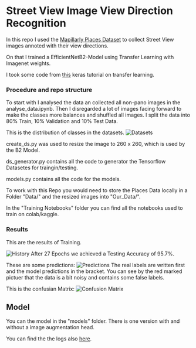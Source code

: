 # Street View Image View Direction Recognition

In this repo I used the [Mapillarly Places Dataset](https://www.mapillary.com/dataset/places) to collect Street View images annoted with their view directions. 

On that I trained a EfficientNetB2-Model using Transfer Learning with Imagenet weights.

I took some code from [this](https://keras.io/examples/vision/image_classification_efficientnet_fine_tuning/)  keras tutorial on transfer learning.

### Procedure and repo structure

To start with I analysed the data an collected all non-pano images in the analyse_data.ipynb. Then I disregarded a lot of images facing forward to make the classes more balances and shuffled all images. I split the data into 80% Train, 10% Validation and 10% Test Data.

This is the distribution of classes in the datasets.
![Datasets](Imgs/Training%20Split.jpg)

create_ds.py was used to resize the image to 260 x 260, which is used by the B2 Model.

ds_generator.py contains all the code to generator the Tensorflow Datasetes for traingin/testing.

models.py contains all the code for the models.

To work with this Repo you would need to store the Places Data locally in a Folder "Data/" and the resized images into "Our_Data/".

In the "Training Notebooks" folder you can find all the notebooks used to train on colab/kaggle.

### Results

This are the results of Training.

![History](Imgs/training_history.jpg)
After 27 Epochs we achieved a Testing Accuracy of 95.7%.

These are some predictions:
![Predictions](Imgs/Predictions_high_resolution.jpg)
The real labels are written first and the model predictions in the bracket. You can see by the red marked pictuer that the data is a bit noisy and contains some false labels.


This is the confusian Matrix:
![Confusion Matrix](Imgs/confusion_matrix.jpg)


## Model

You can the model in the "models" folder. There is one version with and without a image augmentation head.

You can find the the logs also [here](https://tensorboard.dev/experiment/DxlFeRTKRhyKl3oAQbY1dw/#scalars).